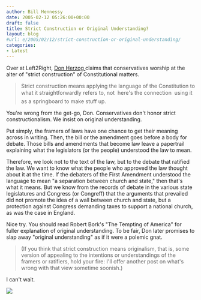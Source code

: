 ```yaml
---
author: Bill Hennessy
date: 2005-02-12 05:26:00+00:00
draft: false
title: Strict Construction or Original Understanding?
layout: blog
#url: e/2005/02/12/strict-construction-or-original-understanding/
categories:
- Latest
---
```


Over at Left2Right, [Don Herzog ](https://left2right.typepad.com/main/2005/02/two_opaque_clai.html)claims that conservatives worship at the alter of "strict construction" of Constitutional matters.




> 

> 
> Strict construction means applying the language of the Constitution to what it straightforwardly refers to, not  here's the connection  using it as a springboard to make stuff up.
> 
> 




You're wrong from the get-go, Don. Conservatives don't honor strict constructionalism. We insist on original understanding. 




Put simply, the framers of laws have one chance to get their meaning across in writing. Then, the bill or the amendment goes before a body for debate. Those bills and amendments that become law leave a papertrail explaining what the legislators (or the people) understood the law to mean. 




Therefore, we look not to the text of the law, but to the debate that ratified the law. We want to know what the people who approved the law thought about it at the time. If the debaters of the First Amendment understood the language to mean "a separation between church and state," then that's what it means. But we know from the records of debate in the various state legislatures and Congress (or Congreff) that the arguments that prevailed did not promote the idea of a wall between church and state, but a protection against Congress demanding taxes to support a national church, as was the case in England.




Nice try. You should read Robert Bork's "The Tempting of America" for fuller explanation of original understanding. To be fair, Don later promises to slap away "original understanding" as if it were a polemic gnat.




> 

> 
> (If you think that strict construction means originalism, that is, some version of appealing to the intentions or understandings of the framers or ratifiers, hold your fire: I'll offer another post on what's wrong with that view sometime soonish.)
> 
> 




I can't wait. 




![](https://blog.billhennessy.com/aggbug.aspx?PostID=1047)

